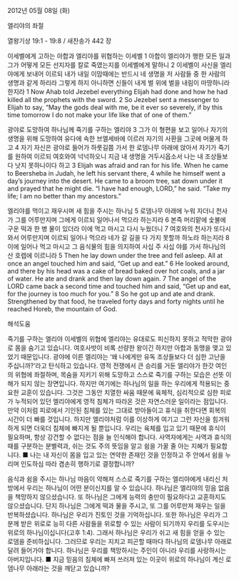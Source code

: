2012년 05월 08일 (화)

엘리야의 좌절



열왕기상 19:1 - 19:8 / 새찬송가 442 장


이세벨에게 고하는 아합과 엘리야를 위협하는 이세벨
1 아합이 엘리야가 행한 모든 일과 그가 어떻게 모든 선지자를 칼로 죽였는지를 이세벨에게 말하니 2 이세벨이 사신을 엘리야에게 보내어 이르되 내가 내일 이맘때에는 반드시 네 생명을 저 사람들 중 한 사람의 생명과 같게 하리라 그렇게 하지 아니하면 신들이 내게 벌 위에 벌을 내림이 마땅하니라 한지라
1 Now Ahab told Jezebel everything Elijah had done and how he had killed all the prophets with the sword. 2 So Jezebel sent a messenger to Elijah to say, “May the gods deal with me, be it ever so severely, if by this time tomorrow I do not make your life like that of one of them.”

광야로 도망하여 하나님께 죽기를 구하는 엘리야
3 그가 이 형편을 보고 일어나 자기의 생명을 위해 도망하여 유다에 속한 브엘세바에 이르러 자기의 사환을 그곳에 머물게 하고 4 자기 자신은 광야로 들어가 하룻길쯤 가서 한 로뎀나무 아래에 앉아서 자기가 죽기를 원하여 이르되 여호와여 넉넉하오니 지금 내 생명을 거두시옵소서 나는 내 조상들보다 낫지 못하니이다 하고
3 Elijah was afraid and ran for his life. When he came to Beersheba in Judah, he left his servant there, 4 while he himself went a day’s journey into the desert. He came to a broom tree, sat down under it and prayed that he might die. “I have had enough, LORD,” he said. “Take my life; I am no better than my ancestors.”

엘리야를 먹이고 재우시며 새 힘을 주시는 하나님
5 로뎀나무 아래에 누워 자더니 천사가 그를 어루만지며 그에게 이르되 일어나서 먹으라 하는지라 6 본즉 머리맡에 숯불에 구운 떡과 한 병 물이 있더라 이에 먹고 마시고 다시 누웠더니 7 여호와의 천사가 또다시 와서 어루만지며 이르되 일어나 먹으라 네가 갈 길을 다 가지 못할까 하노라 하는지라 8 이에 일어나 먹고 마시고 그 음식물의 힘을 의지하여 사십 주 사십 야를 가서 하나님의 산 호렙에 이르니라
5 Then he lay down under the tree and fell asleep. All at once an angel touched him and said, “Get up and eat.” 6 He looked around, and there by his head was a cake of bread baked over hot coals, and a jar of water. He ate and drank and then lay down again. 7 The angel of the LORD came back a second time and touched him and said, “Get up and eat, for the journey is too much for you.” 8 So he got up and ate and drank. Strengthened by that food, he traveled forty days and forty nights until he reached Horeb, the mountain of God.

해석도움





죽기를 구하는 엘리야
이세벨의 위협에 엘리야는 유대로도 피신하지 못하고 적막한 광야로 몸을 숨기고 있습니다. 여호사밧이 비록 선량한 왕이긴 하지만 아합과 동맹을 맺고 있었기 때문입니다. 광야에 이른 엘리야는 ‘왜 나에게만 유독 조상들보다 더 심한 고난을 주십니까?’라고 탄식하고 있습니다. 영적 전쟁에서 큰 승리를 거둔 엘리야가 한갓 여인의 위협에 좌절하며, 목숨을 지키기 위해 도망하고 스스로 죽기를 구하는 모습은 선뜻 이해가 되지 않는 장면입니다. 하지만 여기에는 하나님의 일을 하는 우리에게 적용되는 중요한 교훈이 있습니다. 그것은 그동안 치열한 싸움 때문에 육체적, 심리적으로 심한 피로가 누적되어 있던 엘리야에게 영적 침체가 따라온 것은 자연스러운 일이라는 점입니다. 만약 이처럼 피로에서 기인된 침체를 있는 그대로 받아들이고 휴식을 취한다면 회복의 시간이 더 빠를 것입니다. 하지만 엘리야처럼 이를 이상하게 여기고 그런 자신을 힘겨워하게 되면 더욱더 침체에 빠지게 될 뿐입니다. 우리는 육체를 입고 있기 때문에 휴식이 필요하며, 항상 강건할 수 없다는 점을 늘 인식해야 합니다. 사역자에게는 사역과 휴식의 때를 구분하는 분별력과, 쉬는 것도 주의 뜻임을 알고 쉼을 가꿀 줄 아는 지혜가 필요합니다.
■ 나는 내 자신이 몸을 입고 있는 연약한 존재인 것을 인정하고 주 안에서 쉼을 누리며 인도하심 따라 겸손히 행하기로 결정합니까?

음식과 쉼을 주시는 하나님
마음이 약해져 스스로 죽기를 구하는 엘리야에게 내리신 처방에서 우리는 하나님이 어떤 분이신지를 알 수 있습니다. 하나님은 엘리야의 믿음 없음을 책망하지 않으셨습니다. 또 하나님은 그에게 능력의 충만이 필요하다고 교훈하지도 않으셨습니다. 단지 하나님은 그에게 떡과 물을 주시고, 또 그를 어루만져 재우는 일을 반복하셨습니다. 하나님은 우리가 진토인 것을 기억하십니다. 또한 하나님은 우리가 그분께 받은 위로로 능히 다른 사람들을 위로할 수 있는 사람이 되기까지 우리를 도우시는 위로의 하나님이십니다(고후 1:4). 그래서 하나님은 우리가 쉬고 새 힘을 얻을 수 있는 로뎀을 준비하십니다. 그러므로 우리는 지치고 피곤할 때마다 하나님의 로뎀나무 아래로 달려 들어가야 합니다. 하나님은 우리를 책망하시는 주인이 아니라 우리를 사랑하시는 아버지입니다.
■ 지금 믿음의 침체에 빠져 쓰러져 있는 이곳이 위로의 하나님이 계신 로뎀나무 아래라는 것을 깨닫고 있습니까?